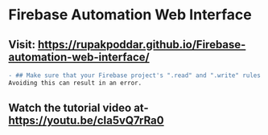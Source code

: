# Firebase Automation Web Interface
## Visit: https://rupakpoddar.github.io/Firebase-automation-web-interface/
``` diff
- ## Make sure that your Firebase project's ".read" and ".write" rules are set to 'true'.
Avoiding this can result in an error.
```
## Watch the tutorial video at- https://youtu.be/cIa5vQ7rRa0

